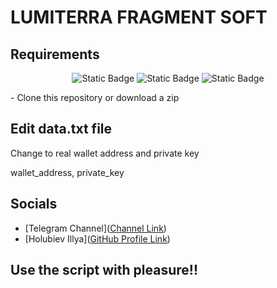   <h1>LUMITERRA FRAGMENT SOFT</h1>

## Requirements

<p align="center">
<img alt="Static Badge" src="https://img.shields.io/badge/python%203.11-795A7D">
<img alt="Static Badge" src="https://img.shields.io/badge/web3-85A576">
<img alt="Static Badge" src="https://img.shields.io/badge/prettytable-646A3C">
</p>
- Clone this repository or download a zip

## Edit data.txt file
Change to real wallet address and private key 

wallet_address, private_key
## Socials
- [Telegram Channel]([Channel Link](https://t.me/python_pro228))
- [Holubiev Illya]([GitHub Profile Link](https://github.com/HolubievIllya))
  
## Use the script with pleasure!!
